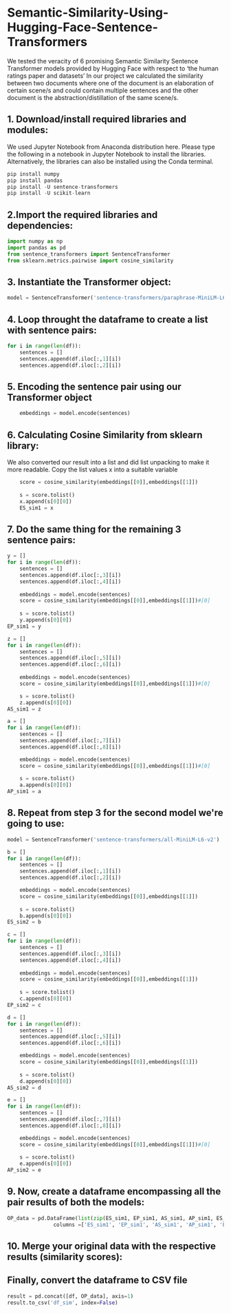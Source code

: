 # Semantic-Similarity-Using-Hugging-Face-Sentence-Transformers
We tested the veracity of 6 promising Semantic Similarity Sentence Transformer models provided by Hugging Face with respect to ‘the human ratings paper and datasets’ 
In our project we calculated the similarity between two documents where one of the document is an elaboration of certain scene/s and could contain multiple sentences and the other document is the abstraction/distillation of the same scene/s.

## 1. Download/install required libraries and modules:
We used Jupyter Notebook from Anaconda distribution here. Please type the following in a notebook in Jupyter Notebook to install the libraries. Alternatively, the libraries can also be installed using the Conda terminal.
```python
pip install numpy
pip install pandas
pip install -U sentence-transformers
pip install -U scikit-learn
```

## 2.Import the required libraries and dependencies:
```python
import numpy as np
import pandas as pd
from sentence_transformers import SentenceTransformer
from sklearn.metrics.pairwise import cosine_similarity
```
## 3. Instantiate the Transformer object:
```python
model = SentenceTransformer('sentence-transformers/paraphrase-MiniLM-L6-v2')
```

## 4. Loop throught the dataframe to create a list with sentence pairs:
```python
for i in range(len(df)):
    sentences = []
    sentences.append(df.iloc[:,1][i])
    sentences.append(df.iloc[:,2][i])
```
## 5. Encoding the sentence pair using our Transformer object
```python
    embeddings = model.encode(sentences)
```
## 6. Calculating Cosine Similarity from sklearn library:
We also converted our result into a list and did list unpacking to make it more readable.
Copy the list values x into a suitable variable
```python
    score = cosine_similarity(embeddings[[0]],embeddings[[1]])
    
    s = score.tolist()       
    x.append(s[0][0])  
    ES_sim1 = x
```
## 7. Do the same thing for the remaining 3 sentence pairs:
```python
y = []
for i in range(len(df)):
    sentences = []
    sentences.append(df.iloc[:,3][i])
    sentences.append(df.iloc[:,4][i])
    
    embeddings = model.encode(sentences)
    score = cosine_similarity(embeddings[[0]],embeddings[[1]])#[0]
    
    s = score.tolist()       
    y.append(s[0][0])  
EP_sim1 = y

z = []
for i in range(len(df)):
    sentences = []
    sentences.append(df.iloc[:,5][i])
    sentences.append(df.iloc[:,6][i])
    
    embeddings = model.encode(sentences)
    score = cosine_similarity(embeddings[[0]],embeddings[[1]])#[0]

    s = score.tolist()       
    z.append(s[0][0])  
AS_sim1 = z

a = []
for i in range(len(df)):
    sentences = []
    sentences.append(df.iloc[:,7][i])
    sentences.append(df.iloc[:,8][i])

    embeddings = model.encode(sentences)
    score = cosine_similarity(embeddings[[0]],embeddings[[1]])#[0]
    
    s = score.tolist()       
    a.append(s[0][0])  
AP_sim1 = a
```

## 8. Repeat from step 3 for the second model we're going to use:
```python
model = SentenceTransformer('sentence-transformers/all-MiniLM-L6-v2')

b = []
for i in range(len(df)):
    sentences = []
    sentences.append(df.iloc[:,1][i])
    sentences.append(df.iloc[:,2][i])

    embeddings = model.encode(sentences)
    score = cosine_similarity(embeddings[[0]],embeddings[[1]])
    
    s = score.tolist()       
    b.append(s[0][0])  
ES_sim2 = b

c = []
for i in range(len(df)):
    sentences = []
    sentences.append(df.iloc[:,3][i])
    sentences.append(df.iloc[:,4][i])
    
    embeddings = model.encode(sentences)
    score = cosine_similarity(embeddings[[0]],embeddings[[1]])
    
    s = score.tolist()       
    c.append(s[0][0])  
EP_sim2 = c

d = []
for i in range(len(df)):
    sentences = []
    sentences.append(df.iloc[:,5][i])
    sentences.append(df.iloc[:,6][i])

    embeddings = model.encode(sentences)
    score = cosine_similarity(embeddings[[0]],embeddings[[1]])
   
    s = score.tolist()       
    d.append(s[0][0])  
AS_sim2 = d

e = []
for i in range(len(df)):
    sentences = []
    sentences.append(df.iloc[:,7][i])
    sentences.append(df.iloc[:,8][i])

    embeddings = model.encode(sentences)
    score = cosine_similarity(embeddings[[0]],embeddings[[1]])#[0]
    
    s = score.tolist()       
    e.append(s[0][0])  
AP_sim2 = e
```

## 9. Now, create a dataframe encompassing all the pair results of both the models:
```python
OP_data = pd.DataFrame(list(zip(ES_sim1, EP_sim1, AS_sim1, AP_sim1, ES_sim2, EP_sim2, AS_sim2, AP_sim2)),
               columns =['ES_sim1', 'EP_sim1', 'AS_sim1', 'AP_sim1', 'ES_sim2', 'EP_sim2', 'AS_sim2', 'AP_sim2'])

```

## 10. Merge your original data with the respective results (similarity scores):
## Finally, convert the dataframe to CSV file
```python
result = pd.concat([df, OP_data], axis=1)
result.to_csv('df_sim', index=False)
```
